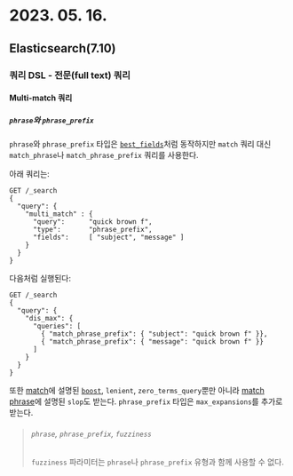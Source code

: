 # 2023. 05. 16.

## Elasticsearch(7.10)

### 쿼리 DSL - 전문(full text) 쿼리

#### Multi-match 쿼리

##### `phrase`와 `phrase_prefix`

`phrase`와 `phrase_prefix` 타입은 [`best_fields`][multi-match-type-bets-fields]처럼 동작하지만 `match` 쿼리 대신 `match_phrase`나 `match_phrase_prefix` 쿼리를 사용한다.

아래 쿼리는:

```http
GET /_search
{
  "query": {
    "multi_match" : {
      "query":      "quick brown f",
      "type":       "phrase_prefix",
      "fields":     [ "subject", "message" ]
    }
  }
}
```

다음처럼 실행된다:

```http
GET /_search
{
  "query": {
    "dis_max": {
      "queries": [
        { "match_phrase_prefix": { "subject": "quick brown f" }},
        { "match_phrase_prefix": { "message": "quick brown f" }}
      ]
    }
  }
}
```

또한 [match][match-query]에 설명된 [`boost`][mapping-boost], `lenient`, `zero_terms_query`뿐만 아니라 [match phrase][match-phrase-query]에 설명된 `slop`도 받는다. `phrase_prefix` 타입은 `max_expansions`를 추가로 받는다.

> ###### `phrase`, `phrase_prefix`, `fuzziness`
>
> `fuzziness` 파라미터는 `phrase`나 `phrase_prefix` 유형과 함께 사용할 수 없다.



[multi-match-type-bets-fields]: https://www.elastic.co/guide/en/elasticsearch/reference/7.10/query-dsl-multi-match-query.html#type-best-fields
[match-query]: https://www.elastic.co/guide/en/elasticsearch/reference/7.10/query-dsl-match-query.html
[mapping-boost]: https://www.elastic.co/guide/en/elasticsearch/reference/7.10/mapping-boost.html
[match-phrase-query]: https://www.elastic.co/guide/en/elasticsearch/reference/7.10/query-dsl-match-query-phrase.html